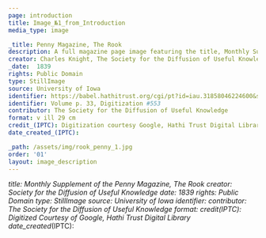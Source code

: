 ```yaml
---
page: introduction
title: Image_№1_from_Introduction
media_type: image

_title: Penny Magazine, The Rook
description: A full magazine page image featuring the title, Monthly Supplement of the Penny Magazine of the Society for the Diffusion of Useful Knowledge, and date December 31, 1839, to January 31, 1839. Below this information is an engraving print image of trees with nesting rooks labeled "a rookery," followed two columns of magazine text. 
creator: Charles Knight, The Society for the Diffusion of Useful Knowledge
_date:  1839
rights: Public Domain
type: StillImage
source: University of Iowa
identifier: https://babel.hathitrust.org/cgi/pt?id=iau.31858046224600&seq=553
identifier: Volume p. 33, Digitization #553
contributor: The Society for the Diffusion of Useful Knowledge
format: v ill 29 cm
credit_(IPTC): Digitization courtesy Google, Hathi Trust Digital Library
date_created_(IPTC):

_path: /assets/img/rook_penny_1.jpg
order: '01'
layout: image_description
---
```


_title: Monthly Supplement of the Penny Magazine, The Rook
creator: Society for the Diffusion of Useful Knowledge
_date: 1839
rights: Public Domain
type: StillImage
source: University of Iowa
identifier:
contributor: The Society for the Diffusion of Useful Knowledge
format:
credit_(IPTC): Digitized Courtesy of Google, Hathi Trust Digital Library
date_created_(IPTC):
